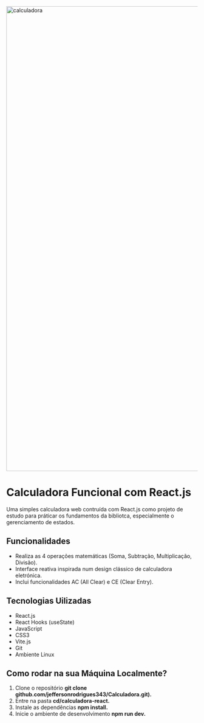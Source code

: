 <img width="2398" height="1223" alt="calculadora" src="https://github.com/user-attachments/assets/0f2f223f-8fce-413b-a33d-0ac25855fc65" />


# Calculadora Funcional com React.js
Uma simples calculadora web contruída com React.js como projeto de estudo para práticar os fundamentos da bibliotca, especialmente o gerenciamento de estados.

## Funcionalidades
* Realiza as 4 operações matemáticas (Soma, Subtração, Multiplicação, Divisão).
* Interface reativa inspirada num design clássico de calculadora eletrónica.
* Inclui funcionalidades AC (All Clear) e CE (Clear Entry).
## Tecnologias Uilizadas
* React.js
* React Hooks (useState)
* JavaScript
* CSS3
* Vite.js
* Git
* Ambiente Linux

## Como rodar na sua Máquina Localmente?

1. Clone o repositório **git clone github.com/jeffersonrodrigues343/Calculadora.git).**
2. Entre na pasta **cd/calculadora-react.**
3. Instale as dependências **npm install.**
4. Inicie o ambiente de desenvolvimento **npm run dev.**

